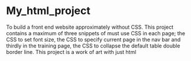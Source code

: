 # My_html_project
To build a front end website approximately without CSS. 
This project contains a maximum of three snippets of 
must use CSS in each page; 
the CSS to set font size, 
the CSS to specify current page in the nav bar and 
thirdly in the training page, the CSS to collapse the 
default table double border line.
This project is a work of art with just html

